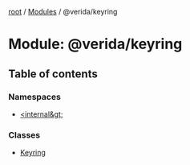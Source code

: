 [root](../README.md) / [Modules](../modules.md) / @verida/keyring

# Module: @verida/keyring

## Table of contents

### Namespaces

- [&lt;internal\&gt;](verida_keyring._internal_.md)

### Classes

- [Keyring](../classes/verida_keyring.Keyring.md)
